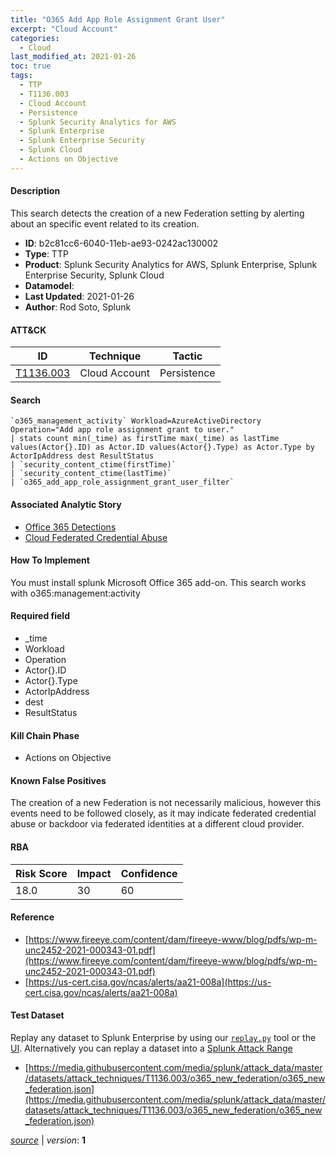 ```yaml
---
title: "O365 Add App Role Assignment Grant User"
excerpt: "Cloud Account"
categories:
  - Cloud
last_modified_at: 2021-01-26
toc: true
tags:
  - TTP
  - T1136.003
  - Cloud Account
  - Persistence
  - Splunk Security Analytics for AWS
  - Splunk Enterprise
  - Splunk Enterprise Security
  - Splunk Cloud
  - Actions on Objective
---
```




#### Description

This search detects the creation of a new Federation setting by alerting about an specific event related to its creation.

- **ID**: b2c81cc6-6040-11eb-ae93-0242ac130002
- **Type**: TTP
- **Product**: Splunk Security Analytics for AWS, Splunk Enterprise, Splunk Enterprise Security, Splunk Cloud
- **Datamodel**: 
- **Last Updated**: 2021-01-26
- **Author**: Rod Soto, Splunk


#### ATT&CK

| ID          | Technique   | Tactic       |
| ----------- | ----------- |--------------|
| [T1136.003](https://attack.mitre.org/techniques/T1136/003/) | Cloud Account | Persistence |


#### Search

```
`o365_management_activity` Workload=AzureActiveDirectory Operation="Add app role assignment grant to user." 
| stats count min(_time) as firstTime max(_time) as lastTime values(Actor{}.ID) as Actor.ID values(Actor{}.Type) as Actor.Type by ActorIpAddress dest ResultStatus 
| `security_content_ctime(firstTime)`
| `security_content_ctime(lastTime)` 
| `o365_add_app_role_assignment_grant_user_filter`
```

#### Associated Analytic Story
* [Office 365 Detections](/stories/office_365_detections)
* [Cloud Federated Credential Abuse](/stories/cloud_federated_credential_abuse)


#### How To Implement
You must install splunk Microsoft Office 365 add-on. This search works with o365:management:activity

#### Required field
* _time
* Workload
* Operation
* Actor{}.ID
* Actor{}.Type
* ActorIpAddress
* dest
* ResultStatus


#### Kill Chain Phase
* Actions on Objective


#### Known False Positives
The creation of a new Federation is not necessarily malicious, however this events need to be followed closely, as it may indicate federated credential abuse or backdoor via federated identities at a different cloud provider.



#### RBA

| Risk Score  | Impact      | Confidence   |
| ----------- | ----------- |--------------|
| 18.0 | 30 | 60 |



#### Reference

* [https://www.fireeye.com/content/dam/fireeye-www/blog/pdfs/wp-m-unc2452-2021-000343-01.pdf](https://www.fireeye.com/content/dam/fireeye-www/blog/pdfs/wp-m-unc2452-2021-000343-01.pdf)
* [https://us-cert.cisa.gov/ncas/alerts/aa21-008a](https://us-cert.cisa.gov/ncas/alerts/aa21-008a)



#### Test Dataset
Replay any dataset to Splunk Enterprise by using our [`replay.py`](https://github.com/splunk/attack_data#using-replaypy) tool or the [UI](https://github.com/splunk/attack_data#using-ui).
Alternatively you can replay a dataset into a [Splunk Attack Range](https://github.com/splunk/attack_range#replay-dumps-into-attack-range-splunk-server)

* [https://media.githubusercontent.com/media/splunk/attack_data/master/datasets/attack_techniques/T1136.003/o365_new_federation/o365_new_federation.json](https://media.githubusercontent.com/media/splunk/attack_data/master/datasets/attack_techniques/T1136.003/o365_new_federation/o365_new_federation.json)


[_source_](https://github.com/splunk/security_content/tree/develop/detections/cloud/o365_add_app_role_assignment_grant_user.yml) | _version_: **1**
